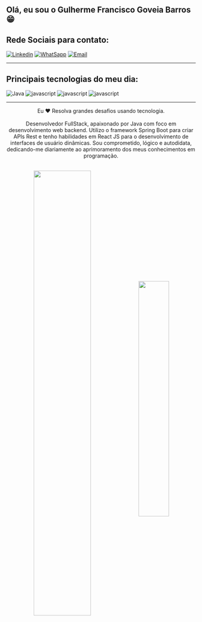 ## Olá, eu sou o Gulherme Francisco Goveia Barros 😁

## Rede Sociais  para contato:
 [![Linkedin](https://img.shields.io/badge/LinkedIn-0077B5?style=for-the-badge&logo=linkedin&logoColor=white)](https://www.linkedin.com/in/guilherme-fg-barros/) [![WhatSapp](https://img.shields.io/badge/WhatsApp-25D366?style=for-the-badge&logo=whatsapp&logoColor=white)](https://api.whatsapp.com/send/?phone=5544999942377&text&type=phone_number&app_absent=0) [![Email](https://img.shields.io/badge/Gmail-D14836?style=for-the-badge&logo=gmail&logoColor=white)](https://docs.google.com/document/d/1rPu1ThGzlKFoV6Nof6apQ86YTR-tA3hyCm-1dVcvUbY/edit?usp=sharing) 


--------------------------------

 ## Principais tecnologias do meu dia:
<div style="display: inline_block">
    <img src="https://img.shields.io/badge/Java-ED8B00?style=for-the-badge&logo=openjdk&logoColor=white" alt="Java">
    <img src="https://img.shields.io/badge/JavaScript-F7DF1E?style=for-the-badge&logo=javascript&logoColor=black" alt="javascript">
    <img src="https://img.shields.io/badge/Node.js-43853D?style=for-the-badge&logo=node.js&logoColor=white" alt="javascript">
    <img src="https://img.shields.io/badge/React-20232A?style=for-the-badge&logo=react&logoColor=61DAF" alt="javascript">
   
    
</div>

----------------------------------------------------------------------
<p align="center">Eu ❤️ Resolva grandes desafios usando tecnologia. <br><br> Desenvolvedor FullStack, apaixonado por Java com foco em desenvolvimento web backend. Utilizo o framework Spring Boot para criar APIs Rest e tenho habilidades em React JS para o desenvolvimento de interfaces de usuário dinâmicas. Sou comprometido, lógico e autodidata, dedicando-me diariamente ao aprimoramento dos meus conhecimentos em programação.</p>&nbsp;

<div  align="center" style="margin-bottom:100px">
<img width=55% align="center"  src="https://github-readme-streak-stats.herokuapp.com?user=GuilhermeFrBarros&theme=dark&mode=weekly" />
<img width=40% align="center" src="https://github-readme-stats-git-main-rafaelalexandrino.vercel.app/api/top-langs/?username=GuilhermeFrBarros&show_icons=true&theme=dark&layout=compact" />
 </div>
 
 &nbsp;
 &nbsp;



